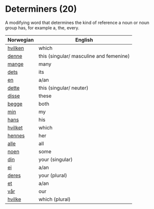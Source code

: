 # Determiners (20)

A modifying word that determines the kind of reference a noun or noun group has, for example a, the, every.

| Norwegian | English |
| --- | --- |
| [hvilken](https://www.ordnett.no/search?language=no&phrase=hvilken) | which | m |
| [denne](https://www.ordnett.no/search?language=no&phrase=denne) | this (singular/ masculine and femenine) |  |
| [mange](https://www.ordnett.no/search?language=no&phrase=mange) | many |  |
| [dets](https://www.ordnett.no/search?language=no&phrase=dets) | its | i |
| [en](https://www.ordnett.no/search?language=no&phrase=en) | a/an | m |
| [dette](https://www.ordnett.no/search?language=no&phrase=dette) | this (singular/ neuter) |  |
| [disse](https://www.ordnett.no/search?language=no&phrase=disse) | these |  |
| [begge](https://www.ordnett.no/search?language=no&phrase=begge) | both |  |
| [min](https://www.ordnett.no/search?language=no&phrase=min) | my |  |
| [hans](https://www.ordnett.no/search?language=no&phrase=hans) | his | m |
| [hvilket](https://www.ordnett.no/search?language=no&phrase=hvilket) | which | i |
| [hennes](https://www.ordnett.no/search?language=no&phrase=hennes) | her | f |
| [alle](https://www.ordnett.no/search?language=no&phrase=alle) | all |  |
| [noen](https://www.ordnett.no/search?language=no&phrase=noen) | some |  |
| [din](https://www.ordnett.no/search?language=no&phrase=din) | your (singular) |  |
| [ei](https://www.ordnett.no/search?language=no&phrase=ei) | a/an | f |
| [deres](https://www.ordnett.no/search?language=no&phrase=deres) | your (plural) |  |
| [et](https://www.ordnett.no/search?language=no&phrase=et) | a/an | i |
| [vår](https://www.ordnett.no/search?language=no&phrase=vår) | our |  |
| [hvilke](https://www.ordnett.no/search?language=no&phrase=hvilke) | which (plural) |  |

